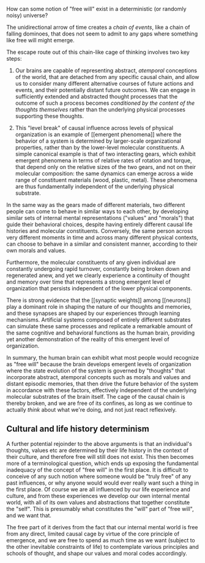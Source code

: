 How can some notion of "free will" exist in a deterministic (or randomly noisy) universe?

The unidirectional arrow of time creates a _chain of events_, like a chain of falling dominoes, that does not seem to admit to any gaps where something like free will might emerge.

The escape route out of this chain-like cage of thinking involves two key steps:

1. Our brains are capable of representing abstract, _atemporal_ conceptions of the world, that are detached from any specific causal chain, and allow us to consider many different alternative courses of future actions and events, and their potentially distant future outcomes. We can engage in sufficiently extended and abstracted thought processes that the outcome of such a process becomes _conditioned by the content of the thoughts themselves_ rather than the underlying physical processes supporting these thoughts.

2. This "level break" of causal influence across levels of physical organization is an example of [[emergent phenomena]] where the behavior of a system is determined by larger-scale organizational properties, rather than by the lower-level molecular constituents. A simple canonical example is that of two interacting gears, which exhibit emergent phenomena in terms of relative rates of rotation and torque, that depend only on the relative sizes of the two gears, and not on their molecular composition: the same dynamics can emerge across a wide range of constituent materials (wood, plastic, metal). These phenomena are thus fundamentally independent of the underlying physical substrate.

In the same way as the gears made of different materials, two different people can come to behave in similar ways to each other, by developing similar sets of internal mental representations ("values" and "morals") that guide their behavioral choices, despite having entirely different causal life histories and molecular constituents. Conversely, the same person across very different moments in time and across many different physical contexts, can choose to behave in a similar and consistent manner, according to their own morals and values.

Furthermore, the molecular constituents of any given individual are constantly undergoing rapid turnover, constantly being broken down and regenerated anew, and yet we clearly experience a continuity of thought and memory over time that represents a strong emergent level of organization that persists independent of the lower physical components.

There is strong evidence that the [[synaptic weights]] among [[neurons]] play a dominant role in shaping the nature of our thoughts and memories, and these synapses are shaped by our experiences through learning mechanisms. Artificial systems composed of entirely different substrates can simulate these same processes and replicate a remarkable amount of the same cognitive and behavioral functions as the human brain, providing yet another demonstration of the reality of this emergent level of organization.

In summary, the human brain can exhibit what most people would recognize as "free will" because the brain develops emergent levels of organization where the state evolution of the system is governed by "thoughts" that incorporate abstract, atemporal concepts such as morals and values and distant episodic memories, that then drive the future behavior of the system in accordance with these factors, effectively independent of the underlying molecular substrates of the brain itself. The cage of the causal chain is thereby broken, and we are free of its confines, as long as we continue to actually _think_ about what we're doing, and not just react reflexively.

## Cultural and life history determinism

A further potential rejoinder to the above arguments is that an individual's thoughts, values etc are determined by their life history in the context of their culture, and therefore free will still does not exist. This then becomes more of a terminological question, which ends up exposing the fundamental inadequacy of the concept of "free will" in the first place. It is difficult to conceive of any such notion where someone would be "truly free" of any past influences, or why anyone would would ever really want such a thing in the first place. Of course we are all influenced by our life experience and culture, and from these experiences we develop our own internal mental world, with all of its own values and abstractions that together constitute the "self". This is presumably what constitutes the "will" part of "free will", and we want that.

The free part of it derives from the fact that our internal mental world is free from any direct, limited causal cage by virtue of the core principle of emergence, and we are free to spend as much time as we want (subject to the other inevitable constraints of life) to contemplate various principles and schools of thought, and shape our values and moral codes accordingly.

